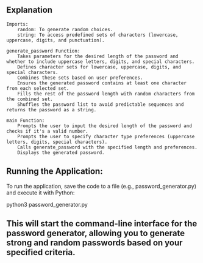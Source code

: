 <h2>Explanation</h2>

    Imports:
        random: To generate random choices.
        string: To access predefined sets of characters (lowercase, uppercase, digits, and punctuation).

    generate_password Function:
        Takes parameters for the desired length of the password and whether to include uppercase letters, digits, and special characters.
        Defines character sets for lowercase, uppercase, digits, and special characters.
        Combines these sets based on user preferences.
        Ensures the generated password contains at least one character from each selected set.
        Fills the rest of the password length with random characters from the combined set.
        Shuffles the password list to avoid predictable sequences and returns the password as a string.

    main Function:
        Prompts the user to input the desired length of the password and checks if it's a valid number.
        Prompts the user to specify character type preferences (uppercase letters, digits, special characters).
        Calls generate_password with the specified length and preferences.
        Displays the generated password.

  <h2>Running the Application:</h2>
        To run the application, save the code to a file (e.g., password_generator.py) and execute it with Python:

python3 password_generator.py

<h2>This will start the command-line interface for the password generator, allowing you to generate strong and random passwords based on your specified criteria.</h2>

